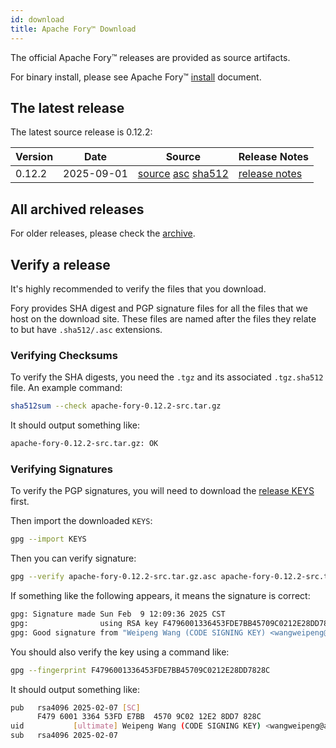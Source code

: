 ```yaml
---
id: download
title: Apache Fory™ Download
---
```


The official Apache Fory™ releases are provided as source artifacts.

For binary install, please see Apache Fory™ [install](/docs/docs/start/install/) document.

## The latest release

The latest source release is 0.12.2:

| Version | Date       | Source                                                                                                                                                                                                                                                                                                                                             | Release Notes                                                        |
|---------|------------|----------------------------------------------------------------------------------------------------------------------------------------------------------------------------------------------------------------------------------------------------------------------------------------------------------------------------------------------------|----------------------------------------------------------------------|
| 0.12.2  | 2025-09-01 | [source](https://www.apache.org/dyn/closer.lua/fory/0.12.2/apache-fory-0.12.2-src.tar.gz?action=download) [asc](https://downloads.apache.org/fory/0.12.2/apache-fory-0.12.2-src.tar.gz.asc) [sha512](https://downloads.apache.org/fory/0.12.2/apache-fory-0.12.2-src.tar.gz.sha512) | [release notes](https://github.com/apache/fory/releases/tag/v0.12.2) |

## All archived releases

For older releases, please check the [archive](https://archive.apache.org/dist/fory).

## Verify a release

It's highly recommended to verify the files that you download.

Fory provides SHA digest and PGP signature files for all the files that we host on the download site.
These files are named after the files they relate to but have `.sha512/.asc` extensions.

### Verifying Checksums

To verify the SHA digests, you need the `.tgz` and its associated `.tgz.sha512` file. An example command:

```bash
sha512sum --check apache-fory-0.12.2-src.tar.gz
```

It should output something like:

```bash
apache-fory-0.12.2-src.tar.gz: OK
```

### Verifying Signatures

To verify the PGP signatures, you will need to download the
[release KEYS](https://downloads.apache.org/fory/KEYS) first.

Then import the downloaded `KEYS`:

```bash
gpg --import KEYS
```

Then you can verify signature:

```bash
gpg --verify apache-fory-0.12.2-src.tar.gz.asc apache-fory-0.12.2-src.tar.gz
```

If something like the following appears, it means the signature is correct:

```bash
gpg: Signature made Sun Feb  9 12:09:36 2025 CST
gpg:                using RSA key F4796001336453FDE7BB45709C0212E28DD7828C
gpg: Good signature from "Weipeng Wang (CODE SIGNING KEY) <wangweipeng@apache.org>"
```

You should also verify the key using a command like:

```bash
gpg --fingerprint F4796001336453FDE7BB45709C0212E28DD7828C
```

It should output something like:

```bash
pub   rsa4096 2025-02-07 [SC]
      F479 6001 3364 53FD E7BB  4570 9C02 12E2 8DD7 828C
uid           [ultimate] Weipeng Wang (CODE SIGNING KEY) <wangweipeng@apache.org>
sub   rsa4096 2025-02-07
```
